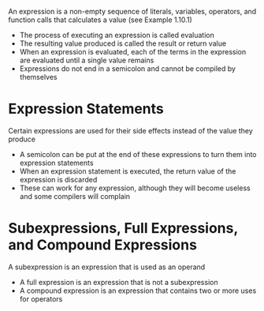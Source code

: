 An expression is a non-empty sequence of literals, variables, operators, and function calls that calculates a value (see Example 1.10.1)
- The process of executing an expression is called evaluation
- The resulting value produced is called the result or return value
- When an expression is evaluated, each of the terms in the expression are evaluated until a single value remains
- Expressions do not end in a semicolon and cannot be compiled by themselves

# Expression Statements
Certain expressions are used for their side effects instead of the value they produce
- A semicolon can be put at the end of these expressions to turn them into expression statements
- When an expression statement is executed, the return value of the expression is discarded
- These can work for any expression, although they will become useless and some compilers will complain

# Subexpressions, Full Expressions, and Compound Expressions
A subexpression is an expression that is used as an operand
- A full expression is an expression that is not a subexpression
- A compound expression is an expression that contains two or more uses for operators